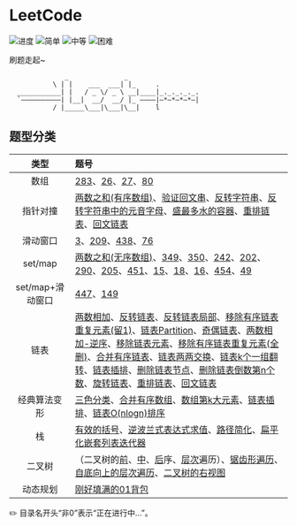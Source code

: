# LeetCode

![进度](https://img.shields.io/badge/进度-70/1031-337ab7.svg?logo=leetcode&style=flat)  ![简单](https://img.shields.io/badge/简单-30-5cb85c.svg?style=flat)  ![中等](https://img.shields.io/badge/中等-33-f0ad4e.svg?style=flat)  ![困难](https://img.shields.io/badge/困难-7-d9534f.svg?style=flat)

刷题走起~

```
              _              _                   
           \ | |    ___  ___| |_     .           
  ___________| |   / _ \/ _ \ __|____|_._._._._. 
  `——————————| |__|  __/  __/ |_ ————|—*—*—*—*—| 
           / |_____\___|\___|\__|    l           

```

## 题型分类

| 类型 | 题号 |
| :--: | :-- |
| 数组 | [283](0283-Move_Zeroes)、[26](0026-Remove_Duplicates_from_Sorted_Array)、[27](0027-Remove_Element)、[80](0080-Remove_Duplicates_from_Sorted_Array_II) |
| 指针对撞 | [两数之和(有序数组)](0167-Two_Sum_II_-_Input_array_is_sorted)、[验证回文串](0125-Valid_Palindrome)、[反转字符串](0344-Reverse_String)、[反转字符串中的元音字母](0345-Reverse_Vowels_of_a_String)、[盛最多水的容器](0011-Container_With_Most_Water)、[重排链表](0143-Reorder_List)、[回文链表](0234-Palindrome_Linked_List) |
| 滑动窗口 | [3](0003-Longest_Substring_Without_Repeating_Characters)、[209](0209-Minimum_Size_Subarray_Sum)、[438](0438-Find_All_Anagrams_in_a_String)、[76](0076-Minimum_Window_Substring) |
| set/map | [两数之和(无序数组)](0001-Two_Sum)、[349](0349-Intersection_of_Two_Arrays)、[350](0350-Intersection_of_Two_Arrays_II)、[242](0242-Valid_Anagram)、[202](0202-Happy_Number)、[290](0290-Word_Pattern)、[205](0205-Isomorphic_Strings)、[451](0451-Sort_Characters_By_Frequency)、[15](0015-3Sum)、[18](0018-4Sum)、[16](0016-3Sum_Closest)、[454](0454-4Sum_II)、[49](0049-Group_Anagrams) |
| set/map+滑动窗口 | [447](0447-Number_of_Boomerangs)、[149](0149-Max_Points_on_a_Line) |
| 链表 | [两数相加](0002-Add_Two_Numbers)、[反转链表](0206-Reverse_Linked_List)、[反转链表局部](0092-Reverse_Linked_List_II)、[移除有序链表重复元素(留1)](0083-Remove_Duplicates_from_Sorted_List)、[链表Partition](0086-Partition_List)、[奇偶链表](0328-Odd_Even_Linked_List)、[两数相加-逆序](0445-Add_Two_Numbers_II)、[移除链表元素](0203-Remove_Linked_List_Elements)、[移除有序链表重复元素(全删)](82-Remove_Duplicates_from_Sorted_List_II)、[合并有序链表](0021-Merge_Two_Sorted_Lists)、[链表两两交换](0024-Swap_Nodes_in_Pairs)、[链表k个一组翻转](0025-Reverse_Nodes_in_k-Group)、[链表插排](0147-Insertion_Sort_List)、[删除链表节点](0237-Delete_Node_in_a_Linked_List)、[删除链表倒数第n个数](0019-Remove_Nth_Node_From_End_of_List)、[旋转链表](0061-Rotate_List)、[重排链表](0143-Reorder_List)、[回文链表](0234-Palindrome_Linked_List) |
| 经典算法变形 | [三色分类](0075-Sort_Colors)、[合并有序数组](0088-Merge_Sorted_Array)、[数组第k大元素](0215-Kth_Largest_Element_in_an_Array)、[链表插排](0147-Insertion_Sort_List)、[链表O(nlogn)排序](0148-Sort_List) |
| 栈 | [有效的括号](0020-Valid_Parentheses)、[逆波兰式表达式求值](0150-Evaluate_Reverse_Polish_Notation)、[路径简化](0071-Simplify_Path)、[扁平化嵌套列表迭代器](0341-Flatten_Nested_List_Iterator) |
| 二叉树 | （二叉树的[前](0144-Binary_Tree_Preorder_Traversal)、[中](0094-Binary_Tree_Inorder_Traversal)、[后](0145-Binary_Tree_Postorder_Traversal)序、[层次](0102-Binary_Tree_Level_Order_Traversal)遍历）、[锯齿形遍历](0103-Binary_Tree_Zigzag_Level_Order_Traversal)、[自底向上的层次遍历](0107-Binary_Tree_Level_Order_Traversal_II)、[二叉树的右视图](0199-Binary_Tree_Right_Side_View)|
| 动态规划 | [刚好填满的01背包](0416-Partition_Equal_Subset_Sum) |

  

✏️ 目录名开头“非0”表示“正在进行中...”。


<!-- 

![难度](https://img.shields.io/badge/难度-简单-5cb85c.svg?logo=leetcode&style=flat)  ![类型](https://img.shields.io/badge/类型-xxx-violet.svg?style=flat)

![难度](https://img.shields.io/badge/难度-中等-f0ad4e.svg?logo=leetcode&style=flat)  ![类型](https://img.shields.io/badge/类型-xxx-violet.svg?style=flat)

![难度](https://img.shields.io/badge/难度-困难-d9534f.svg?logo=leetcode&style=flat)  ![类型](https://img.shields.io/badge/类型-xxx-violet.svg?style=flat)

update: ⇪
repair/modify: ↺ ↻
finish: ✓
delete: ✗
backup: ☁
 -->